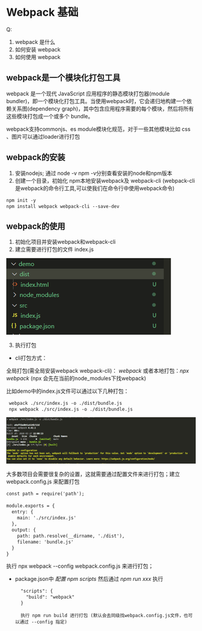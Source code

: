 # Webpack 基础

Q: 
  1. webpack 是什么
  2. 如何安装 webpack
  3. 如何使用 webpack

## webpack是一个模块化打包工具
  webpack 是一个现代 JavaScript 应用程序的静态模块打包器(module bundler)，即一个模块化打包工具。当使用webpack时，它会递归地构建一个依赖关系图(dependency graph)，其中包含应用程序需要的每个模块，然后将所有这些模块打包成一个或多个 bundle。

  webpack支持commonjs、es module模块化规范，对于一些其他模块比如 css 、图片可以通过loader进行打包

## webpack的安装
1. 安装nodejs; 通过 node -v npm -v分别查看安装的node和npm版本
2. 创建一个目录，初始化 npm本地安装webpack及 webpack-cli (webpack-cli是webpack的命令行工具,可以使我们在命令行中使用webpack命令)
  
  ```
  npm init -y
  npm install webpack webpack-cli --save-dev

  ```

## webpack的使用
1. 初始化项目并安装webpack和webpack-cli
2. 建立需要进行打包的文件 index.js

  ![图片](./imgs/structure.png)

3. 执行打包
* cli打包方式：

全局打包(需全局安装webpack webpack-cli)： *webpack* 或者本地打包：*npx webpack* (npx 会先在当前的node_modules下找webpack)

比如demo中的index.js文件可以通过以下几种打包：
```
 webpack ./src/index.js -o ./dist/bundle.js
 npx webpack ./src/index.js -o ./dist/bundle.js

```
![图片](./imgs/webpack.png)

大多数项目会需要很复杂的设置，这就需要通过配置文件来进行打包；建立 webpack.config.js 来配置打包
```
const path = require('path');

module.exports = {
  entry: {
    main: './src/index.js'
  },
  output: {
    path: path.resolve(__dirname, './dist'),
    filename: 'bundle.js'
  }
}

```
执行 npx webpack --config webpack.config.js 来进行打包；

* package.json中 *配置 npm scripts* 然后通过 *npm run xxx* 执行
  ```
    "scripts": {
      "build": "webpack"
    }

    执行 npm run build 进行打包 (默认会去同级找webpack.config.js文件，也可以通过 --config 指定)
  ```


